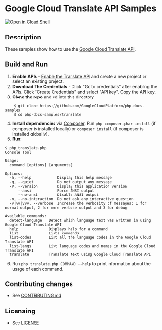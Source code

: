 # Google Cloud Translate API Samples

[![Open in Cloud Shell][shell_img]][shell_link]

[shell_img]: http://gstatic.com/cloudssh/images/open-btn.png
[shell_link]: https://console.cloud.google.com/cloudshell/open?git_repo=https://github.com/googlecloudplatform/php-docs-samples&page=editor&working_dir=translate

## Description

These samples show how to use the [Google Cloud Translate API](
https://cloud.google.com/translate/).

## Build and Run
1.  **Enable APIs** - [Enable the Translate API](https://console.cloud.google.com/flows/enableapi?apiid=translate)
    and create a new project or select an existing project.
2.  **Download The Credentials** - Click "Go to credentials" after enabling the APIs. Click "Create Credentials"
    and select "API key". Copy the API key.
3.  **Clone the repo** and cd into this directory
```
    $ git clone https://github.com/GoogleCloudPlatform/php-docs-samples
    $ cd php-docs-samples/translate
```
4.  **Install dependencies** via [Composer](http://getcomposer.org/doc/00-intro.md).
    Run `php composer.phar install` (if composer is installed locally) or `composer install`
    (if composer is installed globally).
5.  **Run**:
```
$ php translate.php
Console Tool

Usage:
  command [options] [arguments]

Options:
  -h, --help            Display this help message
  -q, --quiet           Do not output any message
  -V, --version         Display this application version
      --ansi            Force ANSI output
      --no-ansi         Disable ANSI output
  -n, --no-interaction  Do not ask any interactive question
  -v|vv|vvv, --verbose  Increase the verbosity of messages: 1 for normal output, 2 for more verbose output and 3 for debug

Available commands:
  detect-language   Detect which language text was written in using Google Cloud Translate API
  help              Displays help for a command
  list              Lists commands
  list-codes        List all the language codes in the Google Cloud Translate API
  list-langs        List language codes and names in the Google Cloud Translate API
  translate         Translate text using Google Cloud Translate API
```

6. Run `php translate.php COMMAND --help` to print information about the usage of each command.

## Contributing changes

* See [CONTRIBUTING.md](../../CONTRIBUTING.md)

## Licensing

* See [LICENSE](../../LICENSE)
